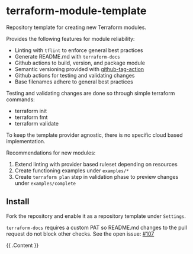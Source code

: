 # terraform-module-template
Repository template for creating new Terraform modules.

Provides the following features for module reliability:
* Linting with `tflint` to enforce general best practices
* Generate README.md with `terraform-docs`
* Github actions to build, version, and package module
* Semantic versioning provided with [github-tag-action](https://github.com/anothrNick/github-tag-action)
* Github actions for testing and validating changes
* Base filenames adhere to general best practices

Testing and validating changes are done so through simple terraform commands:
* terraform init
* terraform fmt 
* terraform validate 

To keep the template provider agnostic, there is no specific cloud based implementation.

Recommendations for new modules:
1. Extend linting with provider based ruleset depending on resources
2. Create functioning examples under `examples/*`
3. Create `terraform plan` step in validation phase to preview changes under `examples/complete`

## Install 
Fork the repository and enable it as a repository template under `Settings`.

`terraform-docs` requires a custom PAT so README.md changes to the pull request do not block other checks. See the open issue: [#107](https://github.com/terraform-docs/gh-actions/issues/107)
<!-- BEGIN_TF_DOCS -->
{{ .Content }}
<!-- END_TF_DOCS -->
